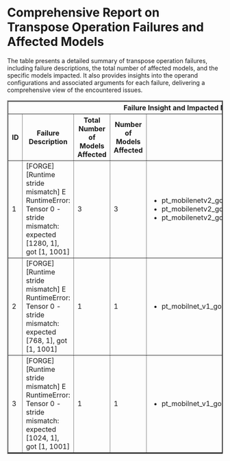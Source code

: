 <h1>Comprehensive Report on Transpose Operation Failures and Affected Models</h1>
<p>The table presents a detailed summary of transpose operation failures, including failure descriptions, the total number of affected models, and the specific models impacted. It also provides insights into the operand configurations and associated arguments for each failure, delivering a comprehensive view of the encountered issues.</p>
<table border="2">
	<thead>
		<tr style="text-align: center;">
			<th colspan="5">Failure Insight and Impacted Models</th>
			<th colspan="2">Transpose Operation Details</th>
		</tr>
		<tr style="text-align: center;">
			<th>ID</th>
			<th>Failure Description</th>
			<th>Total Number of Models Affected</th>
			<th>Number of Models Affected</th>
			<th>Affected Models</th>
			<th>Operands</th>
			<th>Arguments</th>
		</tr>
	</thead>
	<tbody>
		<tr>
			<td rowspan="1">1</td>
			<td rowspan="1">[FORGE][Runtime stride mismatch] E       RuntimeError: Tensor 0 - stride mismatch: expected [1280, 1], got [1, 1001]</td>
			<td rowspan="1">3</td>
			<td>3</td>
			<td><ul><li>pt_mobilenetv2_google_mobilenet_v2_0_75_160_img_cls_hf</li><li>pt_mobilenetv2_google_mobilenet_v2_0_35_96_img_cls_hf</li><li>pt_mobilenetv2_google_mobilenet_v2_1_0_224_img_cls_hf</li></ul></td>
			<td>Operand(type=Parameter, shape=(1001, 1280), dtype=float32)</td>
			<td>dim0 : -2<br>dim1 : -1</td>
		</tr>
		<tr>
			<td rowspan="1">2</td>
			<td rowspan="1">[FORGE][Runtime stride mismatch] E       RuntimeError: Tensor 0 - stride mismatch: expected [768, 1], got [1, 1001]</td>
			<td rowspan="1">1</td>
			<td>1</td>
			<td><ul><li>pt_mobilnet_v1_google_mobilenet_v1_0_75_192_img_cls_hf</li></ul></td>
			<td>Operand(type=Parameter, shape=(1001, 768), dtype=float32)</td>
			<td>dim0 : -2<br>dim1 : -1</td>
		</tr>
		<tr>
			<td rowspan="1">3</td>
			<td rowspan="1">[FORGE][Runtime stride mismatch] E       RuntimeError: Tensor 0 - stride mismatch: expected [1024, 1], got [1, 1001]</td>
			<td rowspan="1">1</td>
			<td>1</td>
			<td><ul><li>pt_mobilnet_v1_google_mobilenet_v1_1_0_224_img_cls_hf</li></ul></td>
			<td>Operand(type=Parameter, shape=(1001, 1024), dtype=float32)</td>
			<td>dim0 : -2<br>dim1 : -1</td>
		</tr>
	</tbody>
</table>
